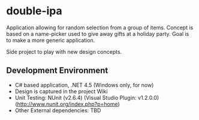 double-ipa
==========
Application allowing for random selection from a group of items. Concept is based on a name-picker used to give away gifts at a holiday party. Goal is to make a more generic application.

Side project to play with new design concepts.

Development Environment
-----------
- C# based application, .NET 4.5 (Windows only, for now)
- Design is captured in the project Wiki
- Unit Testing: NUnit (v2.6.4) (Visual Studio Plugin: v1.2.0.0) (http://www.nunit.org/index.php?p=home)
- Other External dependencies: TBD
